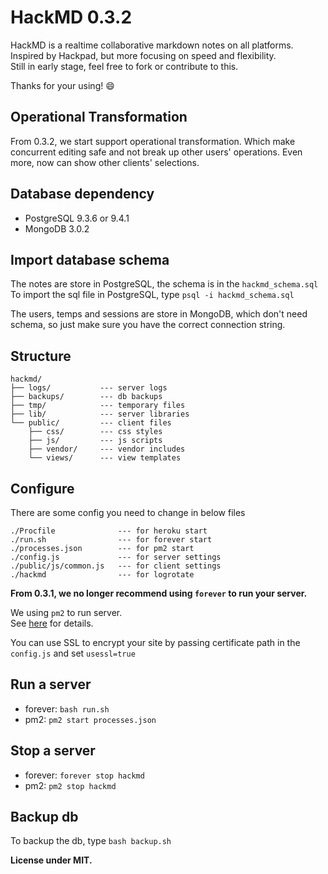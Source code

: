 HackMD 0.3.2
===

HackMD is a realtime collaborative markdown notes on all platforms.  
Inspired by Hackpad, but more focusing on speed and flexibility.  
Still in early stage, feel free to fork or contribute to this.

Thanks for your using! :smile:

Operational Transformation
---
From 0.3.2, we start support operational transformation.
Which make concurrent editing safe and not break up other users' operations.
Even more, now can show other clients' selections.

Database dependency
---
- PostgreSQL 9.3.6 or 9.4.1
- MongoDB 3.0.2

Import database schema
---
The notes are store in PostgreSQL, the schema is in the `hackmd_schema.sql`  
To import the sql file in PostgreSQL, type `psql -i hackmd_schema.sql`

The users, temps and sessions are store in MongoDB, which don't need schema, so just make sure you have the correct connection string.

Structure
---
```
hackmd/
├── logs/			--- server logs
├── backups/		--- db backups
├── tmp/			--- temporary files
├── lib/			--- server libraries
└── public/			--- client files
	├── css/		--- css styles
	├── js/			--- js scripts
	├── vendor/		--- vendor includes
	└── views/		--- view templates
```

Configure
---
There are some config you need to change in below files
```
./Procfile				--- for heroku start
./run.sh				--- for forever start
./processes.json		--- for pm2 start
./config.js				--- for server settings
./public/js/common.js	--- for client settings
./hackmd				--- for logrotate
```

**From 0.3.1, we no longer recommend using `forever` to run your server.**

We using `pm2` to run server.  
See [here](https://github.com/Unitech/pm2) for details.

You can use SSL to encrypt your site by passing certificate path in the `config.js` and set `usessl=true`

Run a server
---
 - forever: `bash run.sh`
 - pm2: `pm2 start processes.json`

Stop a server
---
 - forever: `forever stop hackmd`
 - pm2: `pm2 stop hackmd`

Backup db
---
To backup the db, type `bash backup.sh`

**License under MIT.**
